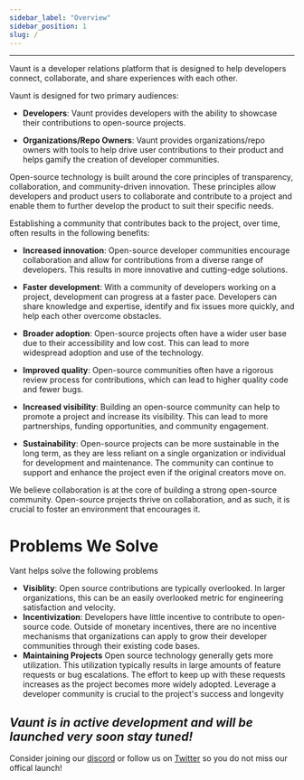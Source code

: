 ```yaml
---
sidebar_label: "Overview"
sidebar_position: 1
slug: /
---
```


---

Vaunt is a developer relations platform that is designed to help developers connect, collaborate, and share experiences with each other.  

Vaunt is designed for two primary audiences:

* **Developers**: Vaunt provides developers with the ability to showcase their contributions to open-source projects.
    
* **Organizations/Repo Owners**: Vaunt provides organizations/repo owners with tools to help drive user contributions to their product and helps gamify the creation of developer communities.
    
Open-source technology is built around the core principles of transparency, collaboration, and community-driven innovation. These principles allow developers and product users to collaborate and contribute to a project and enable them to further develop the product to suit their specific needs.

Establishing a community that contributes back to the project, over time, often results in the following benefits:

* **Increased innovation**: Open-source developer communities encourage collaboration and allow for contributions from a diverse range of developers. This results in more innovative and cutting-edge solutions.
    
* **Faster development**: With a community of developers working on a project, development can progress at a faster pace. Developers can share knowledge and expertise, identify and fix issues more quickly, and help each other overcome obstacles.
    
* **Broader adoption**: Open-source projects often have a wider user base due to their accessibility and low cost. This can lead to more widespread adoption and use of the technology.
    
* **Improved quality**: Open-source communities often have a rigorous review process for contributions, which can lead to higher quality code and fewer bugs.
    
* **Increased visibility**: Building an open-source community can help to promote a project and increase its visibility. This can lead to more partnerships, funding opportunities, and community engagement.
    
* **Sustainability**: Open-source projects can be more sustainable in the long term, as they are less reliant on a single organization or individual for development and maintenance. The community can continue to support and enhance the project even if the original creators move on.
    

We believe collaboration is at the core of building a strong open-source community. Open-source projects thrive on collaboration, and as such, it is crucial to foster an environment that encourages it.


# Problems We Solve 
Vant helps solve the following problems  
* **Visiblity**: Open source contributions are typically overlooked. In larger organizations, this can be an easily overlooked metric for engineering satisfaction and velocity.  
* **Incentivization**: Developers have little incentive to contribute to open-source code. Outside of monetary incentives, there are no incentive mechanisms that organizations can apply to grow their developer communities through their existing code bases. 
* **Maintaining Projects** Open source technology generally gets more utilization. This utilization typically results in large amounts of feature requests or bug escalations. The effort to keep up with these requests increases as the project becomes more widely adopted. Leverage a developer community is crucial to the project's success and longevity 


## *Vaunt is in active development and will be launched very soon stay tuned!*

Consider joining our [discord](https://discord.gg/mn29Xkvry2) or follow us on [Twitter](https://twitter.com/VauntDev)
so you do not miss our offical launch!